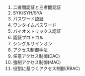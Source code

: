 1. 二者間認証と三者間認証
2. SYK/SYH/SYA
3. パスワード認証
  1. ワンタイムパスワード
4. バイオメトリックス認証
5. 認証プロトコル
6. シングルサインオン
7. アクセス制御手法
  1. 任意アクセス制御(DAC)
  2. 強制アクセス制御(MAC)
  3. 役割に基づくアクセス制御(RBAC)
